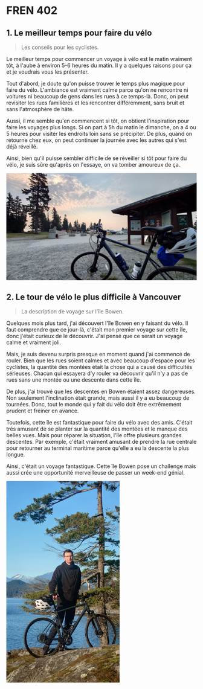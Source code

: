 # FREN 402

## 1. Le meilleur temps pour faire du vélo

> Les conseils pour les cyclistes.

Le meilleur temps pour commencer un voyage à vélo est le matin vraiment tôt, à l'aube à environ 5-6 heures du matin.
Il y a quelques raisons pour ça et je voudrais vous les présenter.

Tout d'abord, je doute qu'on puisse trouver le temps plus magique pour faire du vélo.
L'ambiance est vraiment calme parce qu'on ne rencontre ni voitures ni beaucoup de gens dans les rues à ce temps-là.
Donc, on peut revisiter les rues familières et les rencontrer différemment, sans bruit et sans l'atmosphère de hâte.

Aussi, il me semble qu'en commencent si tôt, on obtient l'inspiration pour faire les voyages plus longs.
Si on part à 5h du matin le dimanche, on a 4 ou 5 heures pour visiter les endroits loin sans se précipiter.
De plus, quand on retourne chez eux, on peut continuer la journée avec les autres qui s'est déjà réveillé.

Ainsi, bien qu'il puisse sembler difficile de se réveiller si tôt pour faire du vélo, je suis sûre qu'après on l'essaye, on va tomber amoureux de ça.

![1.JPG](média/temps-pour-faire-du-vélo/1.JPG)

## 2. Le tour de vélo le plus difficile à Vancouver

> La description de voyage sur l'île Bowen.

Quelques mois plus tard, j'ai découvert l'île Bowen en y faisant du vélo. Il faut comprendre que ce jour-là, c'était mon premier voyage sur cette île, donc j'était curieux de le découvrir. J'ai pensé que ce serait un voyage calme et vraiment joli.

Mais, je suis devenu surpris presque en moment quand j'ai commencé de rouler. Bien que les rues soient calmes et avec beaucoup d'espace pour les cyclistes, la quantité des montées était la chose qui a causé des difficultés sérieuses. Chacun qui essayera d'y rouler va découvrir qu'il n'y a pas de rues sans une montée ou une descente dans cette île.

De plus, j'ai trouvé que les descentes en Bowen étaient assez dangereuses. Non seulement l'inclination était grande, mais aussi il y a eu beaucoup de tournées. Donc, tout le monde qui y fait du vélo doit être extrêmement prudent et freiner en avance.

Toutefois, cette île est fantastique pour faire du vélo avec des amis. C'était très amusant de se planter sur la quantité des montées et le manque des belles vues. Mais pour réparer la situation, l'île offre plusieurs grandes descentes. Par exemple, c'était vraiment amusant de prendre la rue centrale pour retourner au terminal maritime parce qu'elle a eu la descente la plus longue.

Ainsi, c'était un voyage fantastique. Cette île Bowen pose un challenge mais aussi crée une opportunité merveilleuse de passer un week-end génial.

<img src="média/île-bowen/1.JPG" alt="1.JPG" width="300"/>


